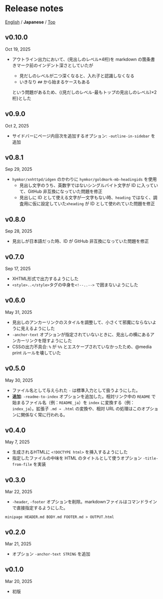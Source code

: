 Release notes
=============
[English](./release_note.md) / **Japanese** / [Top](./README.md)

v0.10.0
-------
Oct 19, 2025

- アウトライン出力において、(見出しのレベル×4桁)を markdown の箇条書きマーク前のインデント深さとしていたが

    - 見だしのレベルが二つ深くなると、入れ子と認識しなくなる
    - いきなり `##` から始まるケースもある

  という問題があるため、{(見だしのレベル-最もトップの見出しのレベル)×2桁}とした

v0.9.0
-----
Oct 2, 2025

- サイドバーにページ内目次を追加するオプション: `-outline-in-sidebar` を追加

v0.8.1
-----
Sep 29, 2025

- `hymkor/xnhttpd/idgen` のかわりに `hymkor/goldmark-mb-headingids` を使用
    - 見出し文字のうち、英数字ではないシングルバイト文字が ID に入っていて、GitHub 非互換になっていた問題を修正
    - 見出しに ID として使える文字が一文字もない時、`heading` ではなく、調査用に仮に設定していた`xheading` が ID として使われていた問題を修正

v0.8.0
------
Sep 28, 2025

- 見出しが日本語だった時、ID が GitHub 非互換になっていた問題を修正

v0.7.0
------
Sep 17, 2025

- XHTML形式で出力するようにした
- `<style>..</style>`タグの中身を`<!--..-->` で囲まないようにした

v0.6.0
------
May 31, 2025

- 見出しのアンカーリンクのスタイルを調整して、小さくて邪魔にならないように見えるようにした
- `-anchor-text` オプションが指定されていないときに、見出しの横にあるアンカーリンクを隠すようにした
- CSSの出力不具合: `%` が `%%` とエスケープされていなかったため、@media print ルールを壊していた

v0.5.0
------
May 30, 2025


- ファイル名として与えられた `-` は標準入力として扱うようにした。
- **追加**: `-readme-to-index` オプションを追加した。相対リンク中の `README` で始まるファイル名（例：`README_ja`）を `index` に変換する（例：`index_ja`）。拡張子 `.md → .html` の変換や、相対 URL の処理はこのオプションに関係なく常に行われる。

v0.4.0
------
May 7, 2025

- 生成されるHTMLに `<!DOCTYPE html>` を挿入するようにした
- 指定したファイルの中味を HTML のタイトルとして使うオプション `-title-from-file` を実装

v0.3.0
------
Mar 22, 2025

- `-header`, `-footer` オプションを削除。markdownファイルはコマンドラインで直接指定するようにした。

```
minipage HEADER.md BODY.md FOOTER.md > OUTPUT.html
```

v0.2.0
------
Mar 21, 2025

- オプション `-anchor-text STRING` を追加

v0.1.0
------
Mar 20, 2025

- 初版
